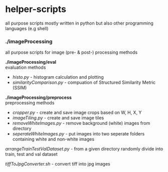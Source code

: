 # helper-scripts
all purpose scripts mostly written in python but also other programming languages (e.g shell)

### **./imageProcessing**  
all purpose scripts for image (pre- & post-) processing methods

**./imageProcessing/eval**  
evaluation methods
* *histo.py* - histogram calculation and plotting
* *similarityComparison.py* - compuation of Structured Similarity Metric (SSIM)

**./imageProcessing/preprocess**  
preprocessing methods
* *cropper.py* - create and save image crops based on W, H, X, Y
* *imageTiling.py* - create and save image tiles
* *removeWhiteImages.py* - remove background (white) images from directory
* *seperateWhiteImages.py* - put images into two seperate folders containing white and non-white images

*arrangeTrainTestValDataset.py* - from a given directory randomly divide into train, test and val dataset

*tiffToJpgConverter.sh* - convert tiff into jpg images 

